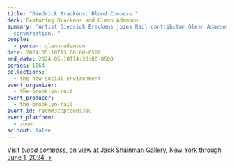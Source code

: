 ```yaml
---
title: "Diedrick Brackens: Blood Compass "
deck: Featuring Brackens and Glenn Adamson
summary: "Artist Diedrick Brackens joins Rail contributor Glenn Adamson for a
  conversation. "
people:
  - person: glenn-adamson
date: 2024-05-10T13:00:00-0500
end_date: 2024-05-10T14:30:00-0500
series: 1064
collections:
  - the-new-social-environment
event_organizer:
  - the-brooklyn-rail
event_producer:
  - the-brooklyn-rail
event_id: recmM3ccptq80z3eu
event_platform:
  - zoom
soldout: false
---
```

[V﻿isit *blood compass*, on view at Jack Shainman Gallery, New York through June 1, 2024 →](https://jackshainman.com/exhibitions/diedrick_brackens8)